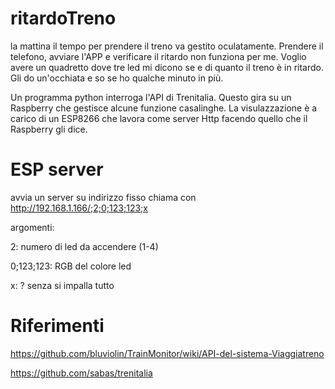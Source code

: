 # ritardoTreno

la mattina il tempo per prendere il treno va gestito oculatamente. Prendere il telefono, avviare l'APP e verificare il ritardo non funziona per me.
Voglio avere un quadretto dove tre led mi dicono se e di quanto il treno è in ritardo. Gli do un'occhiata e so se ho qualche minuto in più.

Un programma python interroga l'API di Trenitalia. Questo gira su un Raspberry che gestisce alcune funzione casalinghe. La visulazzazione è a carico di un ESP8266 che lavora come server Http facendo quello che il Raspberry gli dice.


# ESP server

 avvia un server su indirizzo fisso
 chiama con http://192.168.1.166/;2;0;123;123;x
 
 argomenti:
 
 2: numero di led da accendere (1-4)
 
 0;123;123: RGB del colore led
 
 x: ? senza si impalla tutto

# Riferimenti
https://github.com/bluviolin/TrainMonitor/wiki/API-del-sistema-Viaggiatreno

https://github.com/sabas/trenitalia

